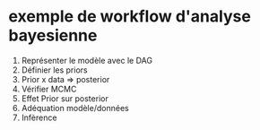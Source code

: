# exemple de workflow d'analyse bayesienne

1. Représenter le modèle avec le DAG
2. Définier les priors
3. Prior x data => posterior
4. Vérifier MCMC
5. Effet Prior sur posterior
6. Adéquation modèle/données
7. Infèrence

     
